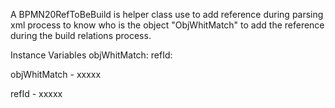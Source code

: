 A BPMN20RefToBeBuild is helper class use to add reference during parsing xml process to know who is the object "ObjWhitMatch" to add the reference during the build relations process.

Instance Variables
	objWhitMatch:		<Any kind of object to add the reference during the build relations process>
	refId:		<Is the id to localize the object in the metamodel list>

objWhitMatch
	- xxxxx

refId
	- xxxxx
